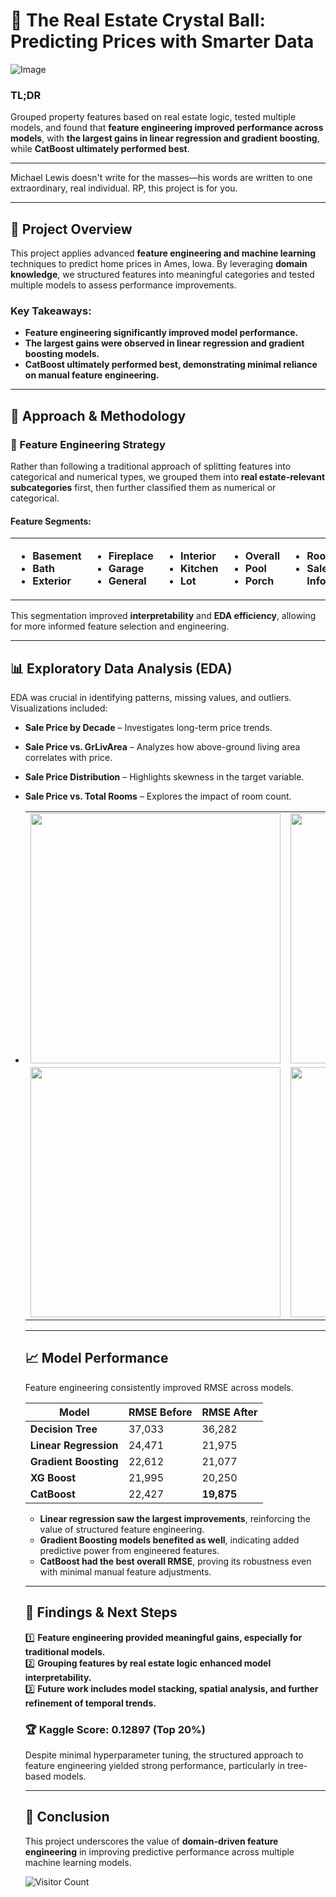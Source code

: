 # 🏡 The Real Estate Crystal Ball: Predicting Prices with Smarter Data  

![Image](https://github.com/user-attachments/assets/1a2a7b22-77bd-44bf-8567-aa1d5722cd7c)

### **TL;DR**  
Grouped property features based on real estate logic, tested multiple models, and found that **feature engineering improved performance across models**, with **the largest gains in linear regression and gradient boosting**, while **CatBoost ultimately performed best**.  

---

Michael Lewis doesn't write for the masses—his words are written to one extraordinary, real individual.
RP, this project is for you.

---

## **📌 Project Overview**  
This project applies advanced **feature engineering and machine learning** techniques to predict home prices in Ames, Iowa. By leveraging **domain knowledge**, we structured features into meaningful categories and tested multiple models to assess performance improvements.  

### **Key Takeaways:**  
- **Feature engineering significantly improved model performance.**  
- **The largest gains were observed in linear regression and gradient boosting models.**  
- **CatBoost ultimately performed best, demonstrating minimal reliance on manual feature engineering.**  

---

## **🎯 Approach & Methodology**  

### **🔹 Feature Engineering Strategy**  
Rather than following a traditional approach of splitting features into categorical and numerical types, we grouped them into **real estate-relevant subcategories** first, then further classified them as numerical or categorical.  

#### **Feature Segments:**

<table>
<tr>
<td>

- **Basement**  
- **Bath**  
- **Exterior**  

 

</td>
<td>

- **Fireplace**  
- **Garage**  
- **General**  

</td>

<td>
  
- **Interior** 
- **Kitchen** 
- **Lot**  
 
</td>

<td>

- **Overall**  
- **Pool**  
- **Porch** 

</td>

<td>


- **Roof**  
- **Sale Info**


  
</td>
</tr>
</table>


This segmentation improved **interpretability** and **EDA efficiency**, allowing for more informed feature selection and engineering.  

---

## **📊 Exploratory Data Analysis (EDA)**  

EDA was crucial in identifying patterns, missing values, and outliers. Visualizations included:  

- **Sale Price by Decade** – Investigates long-term price trends.
- **Sale Price vs. GrLivArea** – Analyzes how above-ground living area correlates with price.  
- **Sale Price Distribution** – Highlights skewness in the target variable.  
- **Sale Price vs. Total Rooms** – Explores the impact of room count.  


- <table>
  <tr>
    <td><img src="https://github.com/user-attachments/assets/1a77c594-da71-46cb-b89e-4fe876ddd06c" width="400"></td>
    <td><img src="https://github.com/user-attachments/assets/c109c5dc-5989-4e7f-b6c3-08c77cd22dab" width="400"></td>
  </tr>
  <tr>
    <td><img src="https://github.com/user-attachments/assets/b22da2a0-6492-47e0-bcd6-a4940090f86a" width="400"></td>
    <td><img src="https://github.com/user-attachments/assets/09c1ea12-1349-452d-a032-cd4b95909a4b" width="400"></td>
  </tr>
</table>

---

## **📈 Model Performance**  

Feature engineering consistently improved RMSE across models.  

| Model | RMSE Before | RMSE After  |
|---------------|------------|------------|
| **Decision Tree**  | 37,033 | 36,282 |
| **Linear Regression** | 24,471 | 21,975 |
| **Gradient Boosting** | 22,612 | 21,077 |
| **XG Boost** | 21,995 | 20,250 |
| **CatBoost**   | 22,427 | **19,875** |

- **Linear regression saw the largest improvements**, reinforcing the value of structured feature engineering.  
- **Gradient Boosting models benefited as well**, indicating added predictive power from engineered features.  
- **CatBoost had the best overall RMSE**, proving its robustness even with minimal manual feature adjustments.  

---

## **🔎 Findings & Next Steps**  
1️⃣ **Feature engineering provided meaningful gains, especially for traditional models.**  
2️⃣ **Grouping features by real estate logic enhanced model interpretability.**  
3️⃣ **Future work includes model stacking, spatial analysis, and further refinement of temporal trends.**  

### **🏆 Kaggle Score: 0.12897** (Top 20%)  
Despite minimal hyperparameter tuning, the structured approach to feature engineering yielded strong performance, particularly in tree-based models.  

---

## **🏁 Conclusion**  
This project underscores the value of **domain-driven feature engineering** in improving predictive performance across multiple machine learning models.  

![Visitor Count](https://visitor-badge.laobi.icu/badge?page_id=autumnmarin.Ames)

